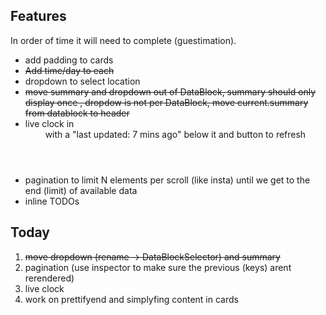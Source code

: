 ## Features ##

In order of time it will need to complete (guestimation).

* add padding to cards
* ~~Add time/day to each <DataBlockCard />~~
* dropdown to select location
* ~~move summary and dropdown out of DataBlock, summary should only display once
  , dropdow is not per DataBlock, move current.summary from datablock to header~~
* live clock in <Header /> with a "last updated: 7 mins ago" below it and button to refresh
* pagination to limit N elements per scroll (like insta) until we get to the end (limit) of available data
* inline TODOs

Today
-----
1. ~~move dropdown (rename -> DataBlockSelector) and summary~~
2. pagination (use inspector to make sure the previous (keys) arent rerendered)
3. live clock
4. work on prettifyend and simplyfing content in cards
